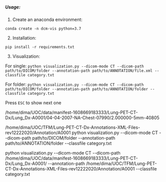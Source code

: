 ##### Usage:

1. Create an anaconda environment:

`conda create -n dcm-vis python=3.7`

2. Installation:

`pip install -r requirements.txt`

3. Visualization:

For single: `python visualization.py --dicom-mode CT --dicom-path path/to/DICOM/folder --annotation-path path/to/ANNOTATION/file.xml --classfile category.txt`

For folder: `python visualization.py --dicom-mode CT --dicom-path path/to/DICOM/folder --annotation-path path/to/ANNOTATION/folder --classfile category.txt`

Press `ESC` to show next one


/home/dima/UOC/data/manifest-1608669183333/Lung-PET-CT-Dx/Lung_Dx-A0001/04-04-2007-NA-Chest-07990/2.000000-5mm-40805

/home/dima/UOC/TFM/Lung-PET-CT-Dx-Annotations-XML-Files-rev12222020/Annotation/A0001
python visualization.py --dicom-mode CT --dicom-path path/to/DICOM/folder --annotation-path path/to/ANNOTATION/folder --classfile category.txt

python visualization.py --dicom-mode CT --dicom-path /home/dima/UOC/data/manifest-1608669183333/Lung-PET-CT-Dx/Lung_Dx-A0001/ --annotation-path /home/dima/UOC/TFM/Lung-PET-CT-Dx-Annotations-XML-Files-rev12222020/Annotation/A0001 --classfile category.txt

